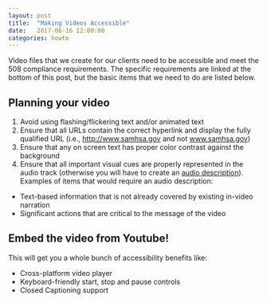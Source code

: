 ```yaml
---
layout: post
title:  "Making Videos Accessible"
date:   2017-06-16 12:00:00
categories: howto
---
```


Video files that we create for our clients need to be accessible and meet the 508 compliance requirements. The specific requirements are linked at the bottom of this post, but the basic items that we need to do are listed below.

## Planning your video

1. Avoid using flashing/flickering text and/or animated text
2. Ensure that all URLs contain the correct hyperlink and display the fully qualified URL (i.e., http://www.samhsa.gov and not www.samhsa.gov)
3. Ensure that any on screen text has proper color contrast against the background
4. Ensure that all important visual cues are properly represented in the audio track (otherwise you will have to create an [audio description](https://www.hhs.gov/web/section-508/making-files-accessible/accessible-audio-description/index.html)). Examples of items that would require an audio description:
  * Text-based information that is not already covered by existing in-video narration
  * Significant actions that are critical to the message  of the video

## Embed the video from Youtube!

This will get you a whole bunch of accessibility benefits like:

* Cross-platform video player
* Keyboard-friendly start, stop and pause controls
* Closed Captioning support